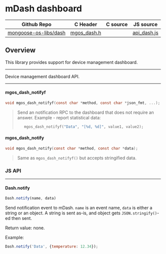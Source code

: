 # mDash dashboard
| Github Repo | C Header | C source  | JS source |
| ----------- | -------- | --------  | ----------------- |
| [mongoose-os-libs/dash](https://github.com/mongoose-os-libs/dash) | [mgos_dash.h](https://github.com/mongoose-os-libs/dash/tree/master/include/mgos_dash.h) | &nbsp;  | [api_dash.js](https://github.com/mongoose-os-libs/dash/tree/master/mjs_fs/api_dash.js)         |



## Overview

This library provides support for device management dashboard.


 ----- 

Device management dashboard API.
 

 ----- 
#### mgos_dash_notifyf

```c
void mgos_dash_notifyf(const char *method, const char *json_fmt, ...);
```
> 
> Send an notification RPC to the dashboard that does not require an answer.
> Example - report statistical data:
> ```c
>    mgos_dash_notifyf("Data", "[%d, %d]", value1, value2);
> ```
>  
#### mgos_dash_notify

```c
void mgos_dash_notify(const char *method, const char *data);
```
> 
> Same as `mgos_dash_notifyf()` but accepts stringified data.
>  

### JS API

 --- 
#### Dash.notify

```javascript
Dash.notify(name, data)
```
Send notification event to mDash. `name` is an event name,
`data` is either a string or an object. A string is sent as-is,
and object gets `JSON.stringify()`-ed then sent.

Return value: none.

Example:
```javascript
Dash.notify('Data', {temperature: 12.34});
```
